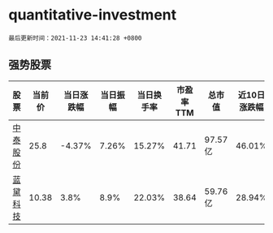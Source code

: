 # quantitative-investment

`最后更新时间：2021-11-23 14:41:28 +0800`

## 强势股票

|股票|当前价|当日涨跌幅|当日振幅|当日换手率|市盈率TTM|总市值|近10日涨跌幅|
|----|----|----|----|----|----|----|----|
|[中泰股份](https://xueqiu.com/S/SZ300435)|25.8|-4.37%|7.26%|15.27%|41.71|97.57亿|46.01%|
|[蓝黛科技](https://xueqiu.com/S/SZ002765)|10.38|3.8%|8.9%|22.03%|38.64|59.76亿|28.94%|
